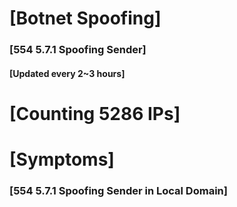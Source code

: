 # [Botnet Spoofing]
### [554 5.7.1 Spoofing Sender]
#### [Updated every 2~3 hours]

# [Counting 5286 IPs]

# [Symptoms] 
###   [554 5.7.1 Spoofing Sender in Local Domain]

